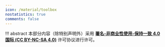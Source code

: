 ```yaml
---
icon: /material/toolbox
nostatistics: true
comments: false
---
```

!!! abstract
    本部分内容（除特别声明外）采用 [**署名-非商业性使用-保持一致 4.0 国际 (CC BY-NC-SA 4.0)**](https://creativecommons.org/licenses/by-nc-sa/4.0/) 许可协议进行许可。
<!-- {{ BEGIN_TOC }}
- "LATEX":
    - formula example: latex/formula
{{ END_TOC }} -->

